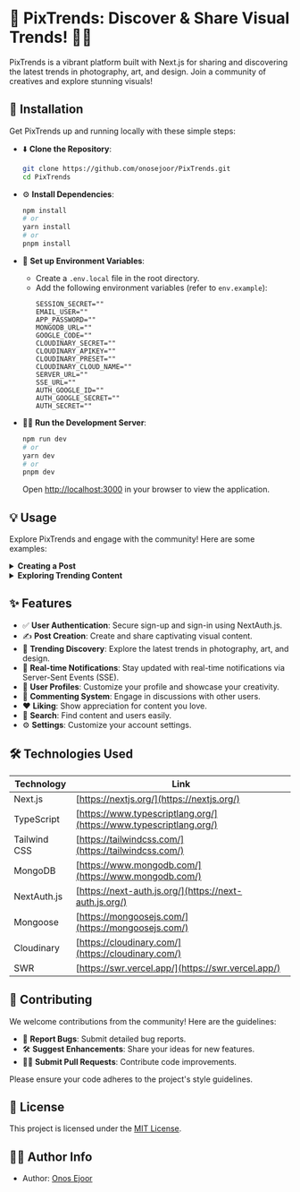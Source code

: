 # 🌟 PixTrends: Discover & Share Visual Trends! 📸🎨

PixTrends is a vibrant platform built with Next.js for sharing and discovering the latest trends in photography, art, and design. Join a community of creatives and explore stunning visuals!

## 🚀 Installation

Get PixTrends up and running locally with these simple steps:

- ⬇️ **Clone the Repository**:
  ```bash
  git clone https://github.com/onosejoor/PixTrends.git
  cd PixTrends
  ```

- ⚙️ **Install Dependencies**:
  ```bash
  npm install
  # or
  yarn install
  # or
  pnpm install
  ```

- 🔑 **Set up Environment Variables**:
  - Create a `.env.local` file in the root directory.
  - Add the following environment variables (refer to `env.example`):
    ```
    SESSION_SECRET=""
    EMAIL_USER=""
    APP_PASSWORD=""
    MONGODB_URL=""
    GOOGLE_CODE=""
    CLOUDINARY_SECRET=""
    CLOUDINARY_APIKEY=""
    CLOUDINARY_PRESET=""
    CLOUDINARY_CLOUD_NAME=""
    SERVER_URL=""
    SSE_URL=""
    AUTH_GOOGLE_ID=""
    AUTH_GOOGLE_SECRET=""
    AUTH_SECRET=""
    ```

- 🏃‍♂️ **Run the Development Server**:
  ```bash
  npm run dev
  # or
  yarn dev
  # or
  pnpm dev
  ```
  Open [http://localhost:3000](http://localhost:3000) in your browser to view the application.

## 💡 Usage

Explore PixTrends and engage with the community! Here are some examples:

<details>
<summary><b>Creating a Post</b></summary>
<br>
   1. Navigate to the `/create` route to access the post creation form.
   2. Enter your content and upload any images you want to include.
   3. Click the "Post" button to share your masterpiece with the world!

```tsx
// Example of a Create Post Component
import CreatePostForm from './_components/Form';

export default async function CreatePostPage() {
  return <CreatePostForm />;
}
```
</details>

<details>
<summary><b>Exploring Trending Content</b></summary>
<br>
   1. Visit the `/trending` route to discover popular posts and users.
   2. Use the search bar to find specific trends or users.
   3. Engage with the community by liking and commenting on posts.

```tsx
// Example of using SearchBar Component
import { SearchBar } from "./_components/SearchBar";
function TrendingPage() {
  return (
    <div className="grid gap-5 py-10">
      <SearchBar />
    </div>
  );
}
```
</details>

## ✨ Features

- ✅ **User Authentication**: Secure sign-up and sign-in using NextAuth.js.
- ✍️ **Post Creation**: Create and share captivating visual content.
- 🚀 **Trending Discovery**: Explore the latest trends in photography, art, and design.
- 🔔 **Real-time Notifications**: Stay updated with real-time notifications via Server-Sent Events (SSE).
- 👤 **User Profiles**: Customize your profile and showcase your creativity.
- 💬 **Commenting System**: Engage in discussions with other users.
- ❤️ **Liking**: Show appreciation for content you love.
- 🔎 **Search**: Find content and users easily.
- ⚙️ **Settings**: Customize your account settings.

## 🛠️ Technologies Used

| Technology         | Link                                       |
| ------------------ | ------------------------------------------ |
| Next.js            | [https://nextjs.org/](https://nextjs.org/) |
| TypeScript         | [https://www.typescriptlang.org/](https://www.typescriptlang.org/)             |
| Tailwind CSS       | [https://tailwindcss.com/](https://tailwindcss.com/)           |
| MongoDB            | [https://www.mongodb.com/](https://www.mongodb.com/)             |
| NextAuth.js        | [https://next-auth.js.org/](https://next-auth.js.org/)              |
| Mongoose | [https://mongoosejs.com/](https://mongoosejs.com/) |
| Cloudinary | [https://cloudinary.com/](https://cloudinary.com/)             |
| SWR | [https://swr.vercel.app/](https://swr.vercel.app/) |

## 🤝 Contributing

We welcome contributions from the community! Here are the guidelines:

- 🐛 **Report Bugs**: Submit detailed bug reports.
- 🛠️ **Suggest Enhancements**: Share your ideas for new features.
- 🧑‍💻 **Submit Pull Requests**: Contribute code improvements.

Please ensure your code adheres to the project's style guidelines.

## 📜 License

This project is licensed under the [MIT License](LICENSE).

## 👨‍💻 Author Info

- Author: [Onos Ejoor]("https://onos-ejoor.vercel.app")